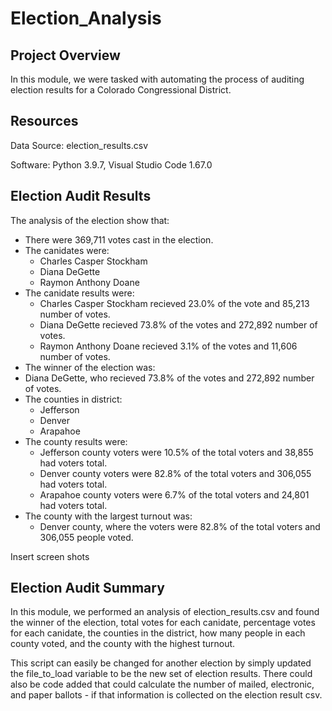 # Election_Analysis

## Project Overview

In this module, we were tasked with automating the process of auditing election results for a Colorado Congressional District. 

## Resources 

Data Source: election_results.csv

Software: Python 3.9.7, Visual Studio Code 1.67.0

## Election Audit Results 

The analysis of the election show that:
* There were 369,711 votes cast in the election. 
* The canidates were:
  * Charles Casper Stockham
  * Diana DeGette
  * Raymon Anthony Doane 
* The canidate results were: 
  * Charles Casper Stockham recieved 23.0% of the vote and 85,213 number of votes.
  * Diana DeGette recieved 73.8% of the votes and 272,892 number of votes.
  * Raymon Anthony Doane recieved 3.1% of the votes and 11,606 number of votes.
 * The winner of the election was:
  * Diana DeGette, who recieved 73.8% of the votes and 272,892 number of votes.
* The counties in district:
  * Jefferson 
  * Denver 
  * Arapahoe 
* The county results were:
  * Jefferson county voters were 10.5% of the total voters and 38,855 had voters total. 
  * Denver county voters were 82.8% of the total voters and 306,055 had voters total.
  * Arapahoe county voters were 6.7% of the total voters and 24,801 had voters total. 
* The county with the largest turnout was:
  * Denver county, where the voters were 82.8% of the total voters and 306,055 people voted. 

Insert screen shots

## Election Audit Summary 

In this module, we performed an analysis of election_results.csv and found the winner of the election, total votes for each canidate, percentage votes for each canidate, the counties in the district, how many people in each county voted, and the county with the highest turnout. 

This script can easily be changed for another election by simply updated the file_to_load variable to be the new set of election results. There could also be code added that could calculate the number of mailed, electronic, and paper ballots - if that information is collected on the election result csv. 
